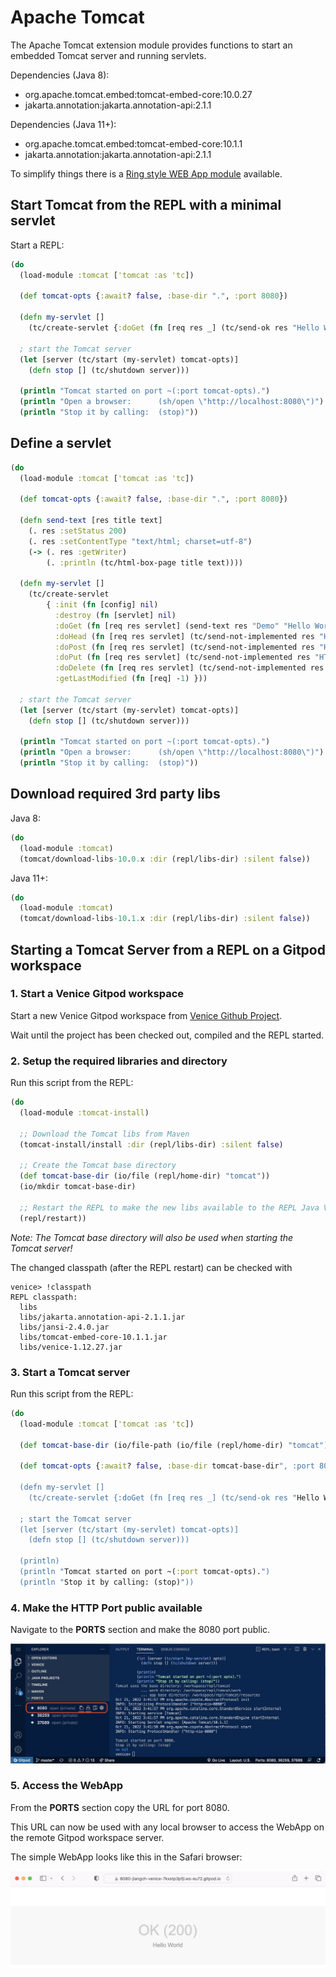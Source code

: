 # Apache Tomcat

The Apache Tomcat extension module provides functions to start an embedded 
Tomcat server and running servlets.

Dependencies (Java 8):

 - org.apache.tomcat.embed:tomcat-embed-core:10.0.27
 - jakarta.annotation:jakarta.annotation-api:2.1.1

Dependencies (Java 11+):

 - org.apache.tomcat.embed:tomcat-embed-core:10.1.1
 - jakarta.annotation:jakarta.annotation-api:2.1.1

To simplify things there is a 
[Ring style WEB App module](ext-ring.md) available.
 
 
 
## Start Tomcat from the REPL with a minimal servlet

Start a REPL:

```clojure
(do
  (load-module :tomcat ['tomcat :as 'tc])

  (def tomcat-opts {:await? false, :base-dir ".", :port 8080})

  (defn my-servlet []
    (tc/create-servlet {:doGet (fn [req res _] (tc/send-ok res "Hello World"))}))

  ; start the Tomcat server
  (let [server (tc/start (my-servlet) tomcat-opts)]
    (defn stop [] (tc/shutdown server)))
  
  (println "Tomcat started on port ~(:port tomcat-opts).")
  (println "Open a browser:      (sh/open \"http://localhost:8080\")")
  (println "Stop it by calling:  (stop)"))
```


## Define a servlet

```clojure
(do
  (load-module :tomcat ['tomcat :as 'tc])

  (def tomcat-opts {:await? false, :base-dir ".", :port 8080})

  (defn send-text [res title text]
    (. res :setStatus 200)
    (. res :setContentType "text/html; charset=utf-8")
    (-> (. res :getWriter)
        (. :println (tc/html-box-page title text))))

  (defn my-servlet []
    (tc/create-servlet
        { :init (fn [config] nil)
          :destroy (fn [servlet] nil)
          :doGet (fn [req res servlet] (send-text res "Demo" "Hello World"))
          :doHead (fn [req res servlet] (tc/send-not-implemented res "HTTP Method HEAD"))
          :doPost (fn [req res servlet] (tc/send-not-implemented res "HTTP Method POST"))
          :doPut (fn [req res servlet] (tc/send-not-implemented res "HTTP Method PUT"))
          :doDelete (fn [req res servlet] (tc/send-not-implemented res "HTTP Method DELETE"))
          :getLastModified (fn [req] -1) }))

  ; start the Tomcat server
  (let [server (tc/start (my-servlet) tomcat-opts)]
    (defn stop [] (tc/shutdown server)))
  
  (println "Tomcat started on port ~(:port tomcat-opts).")
  (println "Open a browser:      (sh/open \"http://localhost:8080\")")
  (println "Stop it by calling:  (stop)"))
```



## Download required 3rd party libs

Java 8:

```clojure
(do
  (load-module :tomcat)
  (tomcat/download-libs-10.0.x :dir (repl/libs-dir) :silent false))
```

Java 11+:

```clojure
(do
  (load-module :tomcat)
  (tomcat/download-libs-10.1.x :dir (repl/libs-dir) :silent false))
```



## Starting a Tomcat Server from a REPL on a Gitpod workspace

### 1. Start a Venice Gitpod workspace

Start a new Venice Gitpod workspace from [Venice Github Project](https://github.com/jlangch/venice).

Wait until the project has been checked out, compiled and the REPL started.


### 2. Setup the required libraries and directory

Run this script from the REPL:

```clojure
(do
  (load-module :tomcat-install)
    
  ;; Download the Tomcat libs from Maven
  (tomcat-install/install :dir (repl/libs-dir) :silent false)
  
  ;; Create the Tomcat base directory
  (def tomcat-base-dir (io/file (repl/home-dir) "tomcat"))
  (io/mkdir tomcat-base-dir)
  
  ;; Restart the REPL to make the new libs available to the REPL Java VM
  (repl/restart))
```

*Note: The Tomcat base directory will also be used when starting the Tomcat server!*

The changed classpath (after the REPL restart) can be checked with

```text
venice> !classpath
REPL classpath:
  libs
  libs/jakarta.annotation-api-2.1.1.jar
  libs/jansi-2.4.0.jar
  libs/tomcat-embed-core-10.1.1.jar
  libs/venice-1.12.27.jar
```


### 3. Start a Tomcat server

Run this script from the REPL:

```clojure
(do
  (load-module :tomcat ['tomcat :as 'tc])

  (def tomcat-base-dir (io/file-path (io/file (repl/home-dir) "tomcat")))
  
  (def tomcat-opts {:await? false, :base-dir tomcat-base-dir", :port 8080})

  (defn my-servlet []
    (tc/create-servlet {:doGet (fn [req res _] (tc/send-ok res "Hello World"))}))

  ; start the Tomcat server
  (let [server (tc/start (my-servlet) tomcat-opts)]
    (defn stop [] (tc/shutdown server)))
  
  (println)
  (println "Tomcat started on port ~(:port tomcat-opts).")
  (println "Stop it by calling: (stop)"))
```


### 4. Make the HTTP Port public available

Navigate to the **PORTS** section and make the 8080 port public.

<img src="https://github.com/jlangch/venice/blob/master/doc/assets/gitpod/gitpod-repl-tomcat-ports.png">



### 5. Access the WebApp

From the **PORTS** section copy the URL for port 8080. 

This URL can now be used with any local browser to access the WebApp on the remote Gitpod workspace server.

The simple WebApp looks like this in the Safari browser:

<img src="https://github.com/jlangch/venice/blob/master/doc/assets/gitpod/gitpod-repl-tomcat-webapp.png">



